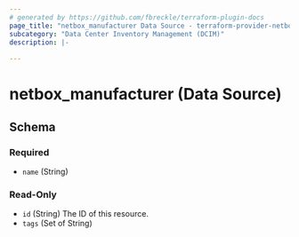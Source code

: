 ```yaml
---
# generated by https://github.com/fbreckle/terraform-plugin-docs
page_title: "netbox_manufacturer Data Source - terraform-provider-netbox"
subcategory: "Data Center Inventory Management (DCIM)"
description: |-
  
---
```


# netbox_manufacturer (Data Source)





<!-- schema generated by tfplugindocs -->
## Schema

### Required

- `name` (String)

### Read-Only

- `id` (String) The ID of this resource.
- `tags` (Set of String)


